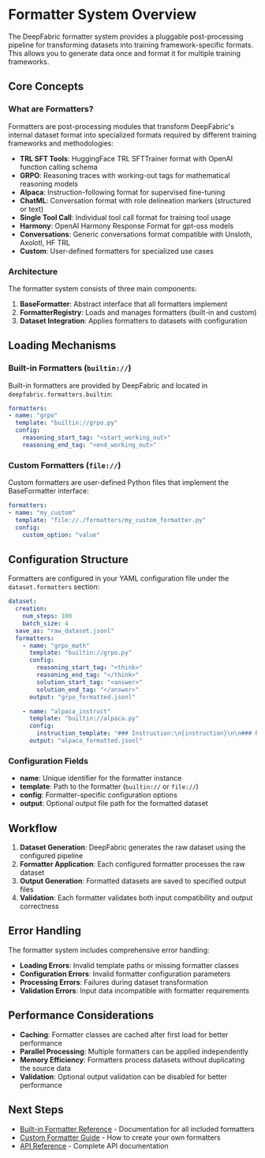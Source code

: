 # Formatter System Overview

The DeepFabric formatter system provides a pluggable post-processing pipeline for transforming datasets into training framework-specific formats. This allows you to generate data once and format it for multiple training frameworks.

## Core Concepts

### What are Formatters?

Formatters are post-processing modules that transform DeepFabric's internal dataset format into specialized formats required by different training frameworks and methodologies:

- **TRL SFT Tools**: HuggingFace TRL SFTTrainer format with OpenAI function calling schema
- **GRPO**: Reasoning traces with working-out tags for mathematical reasoning models
- **Alpaca**: Instruction-following format for supervised fine-tuning
- **ChatML**: Conversation format with role delineation markers (structured or text)
- **Single Tool Call**: Individual tool call format for training tool usage
- **Harmony**: OpenAI Harmony Response Format for gpt-oss models
- **Conversations**: Generic conversations format compatible with Unsloth, Axolotl, HF TRL
- **Custom**: User-defined formatters for specialized use cases

### Architecture

The formatter system consists of three main components:

1. **BaseFormatter**: Abstract interface that all formatters implement
2. **FormatterRegistry**: Loads and manages formatters (built-in and custom)
3. **Dataset Integration**: Applies formatters to datasets with configuration

## Loading Mechanisms

### Built-in Formatters (`builtin://`)

Built-in formatters are provided by DeepFabric and located in `deepfabric.formatters.builtin`:

```yaml
formatters:
- name: "grpo"
  template: "builtin://grpo.py"
  config:
    reasoning_start_tag: "<start_working_out>"
    reasoning_end_tag: "<end_working_out>"
```

### Custom Formatters (`file://`)

Custom formatters are user-defined Python files that implement the BaseFormatter interface:

```yaml
formatters:
- name: "my_custom"
  template: "file://./formatters/my_custom_formatter.py"
  config:
    custom_option: "value"
```

## Configuration Structure

Formatters are configured in your YAML configuration file under the `dataset.formatters` section:

```yaml
dataset:
  creation:
    num_steps: 100
    batch_size: 4
  save_as: "raw_dataset.jsonl"
  formatters:
    - name: "grpo_math"
      template: "builtin://grpo.py"
      config:
        reasoning_start_tag: "<think>"
        reasoning_end_tag: "</think>"
        solution_start_tag: "<answer>"
        solution_end_tag: "</answer>"
      output: "grpo_formatted.jsonl"

    - name: "alpaca_instruct"
      template: "builtin://alpaca.py"
      config:
        instruction_template: "### Instruction:\n{instruction}\n\n### Response:"
      output: "alpaca_formatted.jsonl"
```

### Configuration Fields

- **name**: Unique identifier for the formatter instance
- **template**: Path to the formatter (`builtin://` or `file://`)
- **config**: Formatter-specific configuration options
- **output**: Optional output file path for the formatted dataset

## Workflow

1. **Dataset Generation**: DeepFabric generates the raw dataset using the configured pipeline
2. **Formatter Application**: Each configured formatter processes the raw dataset
3. **Output Generation**: Formatted datasets are saved to specified output files
4. **Validation**: Each formatter validates both input compatibility and output correctness

## Error Handling

The formatter system includes comprehensive error handling:

- **Loading Errors**: Invalid template paths or missing formatter classes
- **Configuration Errors**: Invalid formatter configuration parameters
- **Processing Errors**: Failures during dataset transformation
- **Validation Errors**: Input data incompatible with formatter requirements

## Performance Considerations

- **Caching**: Formatter classes are cached after first load for better performance
- **Parallel Processing**: Multiple formatters can be applied independently
- **Memory Efficiency**: Formatters process datasets without duplicating the source data
- **Validation**: Optional output validation can be disabled for better performance

## Next Steps

- [Built-in Formatter Reference](built-in-reference.md) - Documentation for all included formatters
- [Custom Formatter Guide](custom-formatter-guide.md) - How to create your own formatters
- [API Reference](api-reference.md) - Complete API documentation